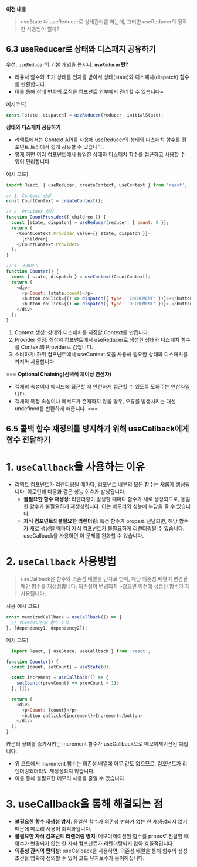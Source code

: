 **이전 내용**
> useState 나  useReducer로 상태관리를 하는데, 그러면 useReducer의 정확한 사용법이 뭘까?

## 6.3 useReducer로 상태와 디스패치 공유하기

우선, `useReducer`의 기본 개념을 봅시다.
**`useReducer`란?** 
- 리듀서 함수와 초기 상태를 인자를 받아서 상태(state)와 디스패치(dispatch) 함수를 반환합니다.
- 이를 통해 상태 변화의 로직을 컴포넌트 외부에서 관리할 수 있습니다~

예시코드)
```javascript
const [state, dispatch] = useReducer(reducer, initialState);
```
**상태와 디스패치 공유하기**
- 리액트에서는 Context API를 사용해 useReducer의 상태와 디스패치 함수를 컴포넌트 트리에서 쉽게 공유할 수 있습니다.
- 렇게 하면 여러 컴포넌트에서 동일한 상태와 디스패치 함수를 접근하고 사용할 수 있어 편리합니다.

예시 코드)
```javascript
import React, { useReducer, createContext, useContext } from 'react';

// 1. Context 생성
const CountContext = createContext();

// 2. Provider 설정
function CountProvider({ children }) {
  const [state, dispatch] = useReducer(reducer, { count: 0 });
  return (
    <CountContext.Provider value={{ state, dispatch }}>
      {children}
    </CountContext.Provider>
  );
}

// 3. 소비하기
function Counter() {
  const { state, dispatch } = useContext(CountContext);
  return (
    <div>
      <p>Count: {state.count}</p>
      <button onClick={() => dispatch({ type: 'INCREMENT' })}>+</button>
      <button onClick={() => dispatch({ type: 'DECREMENT' })}>-</button>
    </div>
  );
}
```
1. Context 생성: 상태와 디스패치를 저장할 Context를 만듭니다.
2. Provider 설정: 최상위 컴포넌트에서 useReducer로 생성한 상태와 디스패치 함수를 Context의 Provider로 감쌉니다.
3. 소비하기: 하위 컴포넌트에서 useContext 훅을 사용해 필요한 상태와 디스패치를 가져와 사용합니다.

===
**Optional Chaining(선택적 체이닝 연산자)**
- 객체의 속성이나 메서드에 접근할 때 안전하게 접근할 수 있도록 도와주는 연산자입니다.
- 객체의 특정 속성이나 메서드가 존재하지 않을 경우, 오류를 발생시키는 대신 undefined를 반환하게 해줍니다.
===

## 6.5 콜백 함수 재정의를 방지하기 위해 useCallback에게 함수 전달하기
# 1. `useCallback`을 사용하는 이유
- 리액트 컴포넌트가 리렌더링될 때마다, 컴포넌트 내부의 모든 함수는 새롭게 생성됩니다. 이로인해 다음과 같은 성능 이슈가 발생됩니다.
  - **불필요한 함수 재생성**: 리렌더링이 발생할 때마다 함수가 새로 생성되므로, 동일한 함수가 불필요하게 재생성됩니다. 이는 메모리와 성능에 부담을 줄 수 있습니다.
  - **자식 컴포넌트의불필요한 리렌더링**: 특정 함수가 props로 전달되면, 해당 함수가 새로 생성될 때마다 자식 컴포넌트가 불필요하게 리렌더링될 수 있습니다. useCallback을 사용하면 이 문제를 완화할 수 있습니다.

# 2. `useCallback` 사용방법
>useCallback은 함수와 의존성 배열을 인자로 받아, 해당 의존성 배열이 변경될 때만 함수를 재생성합니다. 의존성이 변경되지 >않으면 이전에 생성된 함수가 재사용됩니다.

사용 예시 코드)
```javascript
const memoizedCallback = useCallback(() => {
  // 메모이제이션할 함수 로직
}, [dependency1, dependency2]);
```

예시 코드)
```javascript
  import React, { useState, useCallback } from 'react';

function Counter() {
  const [count, setCount] = useState(0);

  const increment = useCallback(() => {
    setCount((prevCount) => prevCount + 1);
  }, []);

  return (
    <div>
      <p>Count: {count}</p>
      <button onClick={increment}>Increment</button>
    </div>
  );
}

```
 카운터 상태를 증가시키는 increment 함수가 useCallback으로 메모이제이션된 예입니다.
 - 위 코드에서 increment 함수는 의존성 배열에 아무 값도 없으므로, 컴포넌트가 리렌더링되더라도 재생성되지 않습니다.
 - 이를 통해 불필요한 메모리 사용을 줄일 수 있습니다.

# 3. useCallback을 통해 해결되는 점
- **불필요한 함수 재생성 방지**: 동일한 함수가 의존성 변화가 없는 한 재생성되지 않기 때문에 메모리 사용이 최적화됩니다.
- **불필요한 자식 컴포넌트 리렌더링 방지**: 메모이제이션된 함수를 props로 전달할 때 함수가 변경되지 않는 한 자식 컴포넌트가 리렌더링되지 않아 효율적입니다.
- **의존성 관리의 편의성**: useCallback을 사용하면, 의존성 배열을 통해 함수의 생성 조건을 명확히 정의할 수 있어 코드 유지보수가 용이해집니다.
